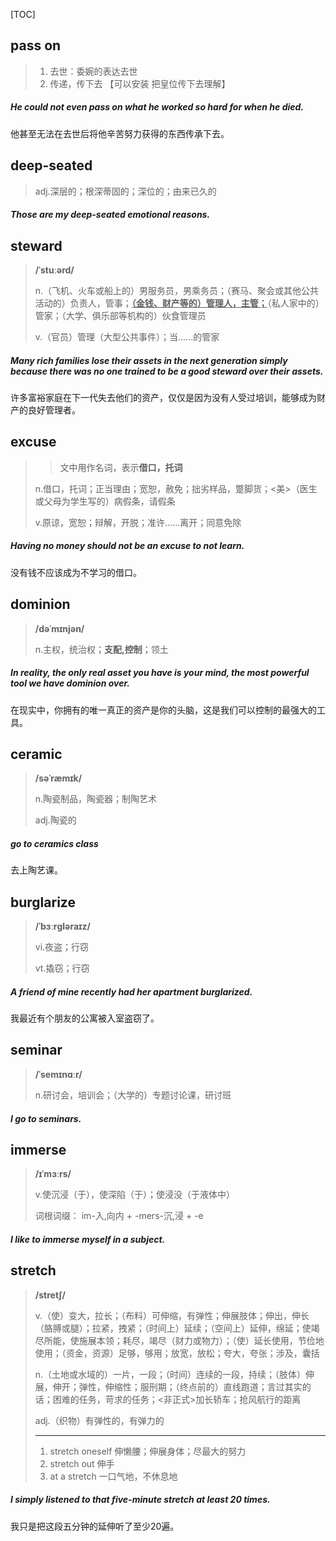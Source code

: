 [TOC]

## pass on

> 1. 去世：委婉的表达去世
> 2. 传递，传下去 【可以安装 把皇位传下去理解】

##### He could not even **pass on** what he worked so hard for when he died.

他甚至无法在去世后将他辛苦努力获得的东西传承下去。

## deep-seated

> adj.深层的；根深蒂固的；深位的；由来已久的

##### Those are my **deep-seated** emotional reasons.

## steward

> **/ˈstuːərd/**
>
> n.（飞机、火车或船上的）男服务员，男乘务员；（赛马、聚会或其他公共活动的）负责人，管事；**<u>（金钱、财产等的）管理人，主管；</u>**（私人家中的）管家；（大学、俱乐部等机构的）伙食管理员
>
> v.（官员）管理（大型公共事件）；当……的管家

##### Many rich families lose their assets in the next generation simply because there was no one trained to be a good **steward** over their assets.

许多富裕家庭在下一代失去他们的资产，仅仅是因为没有人受过培训，能够成为财产的良好管理者。

## excuse

> > 文中用作名词，表示**借口，托词**
>
> n.借口，托词；正当理由；宽恕，赦免；拙劣样品，蹩脚货；<美>（医生或父母为学生写的）病假条，请假条
>
> v.原谅，宽恕；辩解，开脱；准许……离开；同意免除

##### Having no money should not be an **excuse** to not learn.

没有钱不应该成为不学习的借口。

## dominion

> **/dəˈmɪnjən/**
>
> n.主权，统治权；**支配,控制**；领土

##### In reality, the only real asset you have is your mind, the most powerful tool we have **dominion** over.

在现实中，你拥有的唯一真正的资产是你的头脑，这是我们可以控制的最强大的工具。

## ceramic

> **/səˈræmɪk/**
>
> n.陶瓷制品，陶瓷器；制陶艺术
>
> adj.陶瓷的

##### go to **ceramics** class

去上陶艺课。

## burglarize

> **/ˈbɜːrɡləraɪz/**
>
> vi.夜盗；行窃
>
> vt.撬窃；行窃

##### A friend of mine recently had her apartment **burglarized**.

我最近有个朋友的公寓被入室盗窃了。

## seminar

> **/ˈsemɪnɑːr/**
>
> n.研讨会，培训会；（大学的）专题讨论课，研讨班

##### I go to **seminars**.

## immerse

> **/ɪˈmɜːrs/**
>
> v.使沉浸（于），使深陷（于）；使浸没（于液体中）
>
> 词根词缀： im-入,向内 + -mers-沉,浸 + -e

##### I like to **immerse** myself in a subject.

## stretch

> **/stretʃ/**
>
> v.（使）变大，拉长；（布料）可伸缩，有弹性；伸展肢体；伸出，伸长（胳膊或腿）；拉紧，拽紧；（时间上）延续；（空间上）延伸，绵延；使竭尽所能，使施展本领；耗尽，竭尽（财力或物力）；（使）延长使用，节俭地使用；（资金，资源）足够，够用；放宽，放松；夸大，夸张；涉及，囊括
>
> n.（土地或水域的）一片，一段；（时间）连续的一段，持续；（肢体）伸展，伸开；弹性，伸缩性；服刑期；（终点前的）直线跑道；言过其实的话；困难的任务，苛求的任务；<非正式>加长轿车；抢风航行的距离
>
> adj.（织物）有弹性的，有弹力的
>
> ---
>
> 1. stretch oneself 伸懒腰；伸展身体；尽最大的努力
> 2. stretch out 伸手
> 3. at a stretch 一口气地，不休息地

##### I simply listened to that five-minute **stretch** at least 20 times.

我只是把这段五分钟的延伸听了至少20遍。